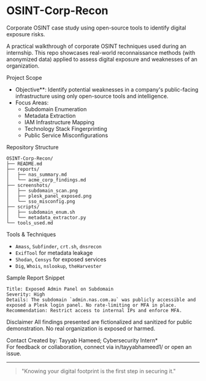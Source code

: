 # OSINT-Corp-Recon
Corporate OSINT case study using open-source tools to identify digital exposure risks.

A practical walkthrough of corporate OSINT techniques used during an internship. This repo showcases real-world reconnaissance methods (with anonymized data) applied to assess digital exposure and weaknesses of an organization.

Project Scope
- Objective**: Identify potential weaknesses in a company's public-facing infrastructure using only open-source tools and intelligence.
- Focus Areas:
  - Subdomain Enumeration
  - Metadata Extraction
  - IAM Infrastructure Mapping
  - Technology Stack Fingerprinting
  - Public Service Misconfigurations

Repository Structure
```
OSINT-Corp-Recon/
├── README.md
├── reports/
│   ├── nas_summary.md
│   └── acme_corp_findings.md
├── screenshots/
│   ├── subdomain_scan.png
│   ├── plesk_panel_exposed.png
│   └── sso_misconfig.png
├── scripts/
│   ├── subdomain_enum.sh
│   └── metadata_extractor.py
└── tools_used.md
```

Tools & Techniques
- `Amass`, `Subfinder`, `crt.sh`, `dnsrecon`
- `ExifTool` for metadata leakage
- `Shodan`, `Censys` for exposed services
- `Dig`, `Whois`, `nslookup`, `theHarvester`

Sample Report Snippet
```
Title: Exposed Admin Panel on Subdomain
Severity: High
Details: The subdomain `admin.nas.com.au` was publicly accessible and exposed a Plesk login panel. No rate-limiting or MFA in place.
Recommendation: Restrict access to internal IPs and enforce MFA.
```

Disclaimer
All findings presented are fictionalized and sanitized for public demonstration. No real organization is exposed or harmed.

Contact
Created by: Tayyab Hameed; Cybersecurity Intern*  
For feedback or collaboration, connect via in/tayyabhameed1/ or open an issue.

---

> "Knowing your digital footprint is the first step in securing it."
